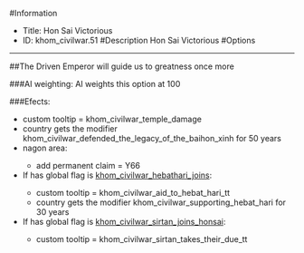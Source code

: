 #Information
 - Title: Hon Sai Victorious
 - ID: khom_civilwar.51
#Description
Hon Sai Victorious
#Options

___
##The Driven Emperor will guide us to greatness once more

###AI weighting:
AI weights this option at 100


###Efects:<ul><li>custom tooltip = khom_civilwar_temple_damage</li><li>country gets the modifier khom_civilwar_defended_the_legacy_of_the_baihon_xinh for 50 years</li><li>nagon area:</li><ul><li>add permanent claim = Y66</li></ul><li>If has global flag is [khom_civilwar_hebathari_joins](../flags/khom_civilwar_hebathari_joins.md):</li><ul><li>custom tooltip = khom_civilwar_aid_to_hebat_hari_tt</li><li>country gets the modifier khom_civilwar_supporting_hebat_hari for 30 years</li></ul><li>If has global flag is [khom_civilwar_sirtan_joins_honsai](../flags/khom_civilwar_sirtan_joins_honsai.md):</li><ul><li>custom tooltip = khom_civilwar_sirtan_takes_their_due_tt</li></ul></ul>
